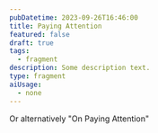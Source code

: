 ```yaml
---
pubDatetime: 2023-09-26T16:46:00
title: Paying Attention
featured: false
draft: true
tags:
  - fragment
description: Some description text.
type: fragment
aiUsage:
  - none
---
```


Or alternatively "On Paying Attention"
